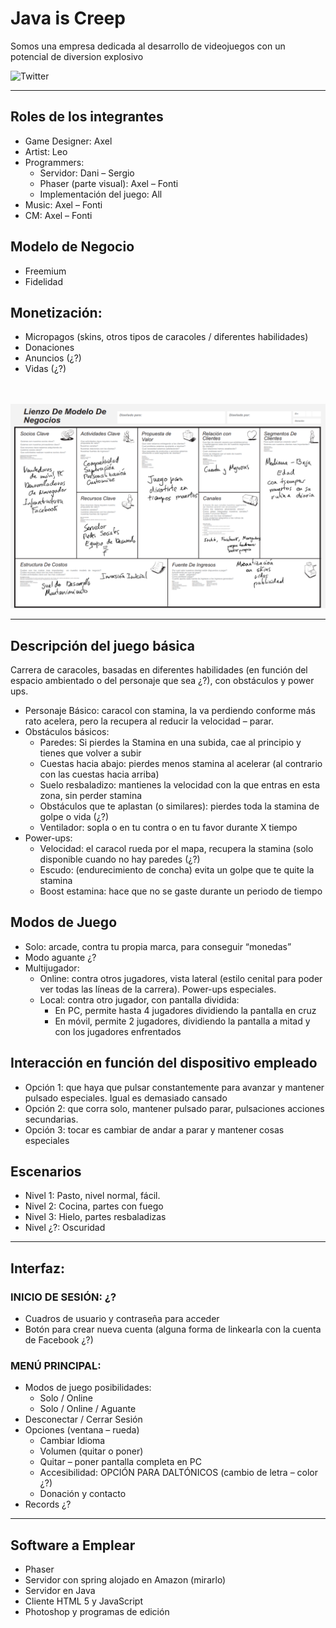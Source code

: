 # Java is Creep


Somos una empresa dedicada al desarrollo de videojuegos con un potencial de diversion explosivo

![Twitter](https://img.shields.io/twitter/follow/java_is_creep?label=Follow&style=social)

___
## Roles de los integrantes
- Game Designer: Axel
- Artist: Leo
- Programmers:
    - Servidor: Dani – Sergio
    - Phaser (parte visual): Axel – Fonti
    - Implementación del juego: All
-	Music: Axel – Fonti
-	CM: Axel – Fonti

## Modelo de Negocio
- Freemium
- Fidelidad

## Monetización:
-	Micropagos (skins, otros tipos de caracoles / diferentes habilidades)
-	Donaciones
-	Anuncios (¿?)
-	Vidas (¿?)

<br></br>
![Error al cargar la imagen](./Portfolio/img/lienzo_modelo_negocio.png)

___
## Descripción del juego básica
Carrera de caracoles, basadas en diferentes habilidades (en función del espacio ambientado o del personaje que sea ¿?), con obstáculos y power ups.
- Personaje Básico: caracol con stamina, la va perdiendo conforme más rato acelera, pero la recupera al reducir la velocidad – parar.
- Obstáculos básicos:
    - Paredes: Si pierdes la Stamina en una subida, cae al principio y tienes que volver a subir
    - Cuestas hacia abajo: pierdes menos stamina al acelerar (al contrario con las cuestas hacia arriba)
    - Suelo resbaladizo: mantienes la velocidad con la que entras en esta zona, sin perder stamina
    - Obstáculos que te aplastan (o similares): pierdes toda la stamina de golpe o vida (¿?)
    - Ventilador: sopla o en tu contra o en tu favor durante X tiempo
- Power-ups:
    - Velocidad: el caracol rueda por el mapa, recupera la stamina (solo disponible cuando no hay paredes (¿?)
    - Escudo: (endurecimiento de concha) evita un golpe que te quite la stamina
    - Boost estamina: hace que no se gaste durante un periodo de tiempo

## Modos de Juego
-	Solo: arcade, contra tu propia marca, para conseguir “monedas”
-	Modo aguante ¿?
-	Multijugador:
    - Online: contra otros jugadores, vista lateral (estilo cenital para poder ver todas las líneas de la carrera). Power-ups especiales.
    - Local: contra otro jugador, con pantalla dividida:
        - En PC, permite hasta 4 jugadores dividiendo la pantalla en cruz
        - En móvil, permite 2 jugadores, dividiendo la pantalla a mitad y con los jugadores enfrentados

## Interacción en función del dispositivo empleado
-	Opción 1: que haya que pulsar constantemente para avanzar y mantener pulsado especiales. Igual es demasiado cansado 
-	Opción 2: que corra solo, mantener pulsado parar, pulsaciones acciones secundarias. 
-	Opción 3: tocar es cambiar de andar a parar y mantener cosas especiales


## Escenarios
-	Nivel 1: Pasto, nivel normal, fácil.
-	Nivel 2: Cocina, partes con fuego
-	Nivel 3: Hielo, partes resbaladizas
-	Nivel ¿?: Oscuridad

___

## Interfaz:
### INICIO DE SESIÓN: ¿?
-	Cuadros de usuario y contraseña para acceder
-	Botón para crear nueva cuenta (alguna forma de linkearla con la cuenta de Facebook ¿?)
### MENÚ PRINCIPAL:
-	Modos de juego posibilidades:
    - Solo / Online
    - Solo / Online / Aguante
-	Desconectar / Cerrar Sesión
-	Opciones (ventana – rueda)
    - Cambiar Idioma
    - Volumen (quitar o poner) 
    - Quitar – poner pantalla completa en PC
    - Accesibilidad: OPCIÓN PARA DALTÓNICOS (cambio de letra – color ¿?)
    - Donación y contacto
-	Records ¿?

___
## Software a Emplear
-	Phaser
-	Servidor con spring alojado en Amazon (mirarlo) 
-	Servidor en Java
-	Cliente HTML 5 y JavaScript
-	Photoshop y programas de edición






